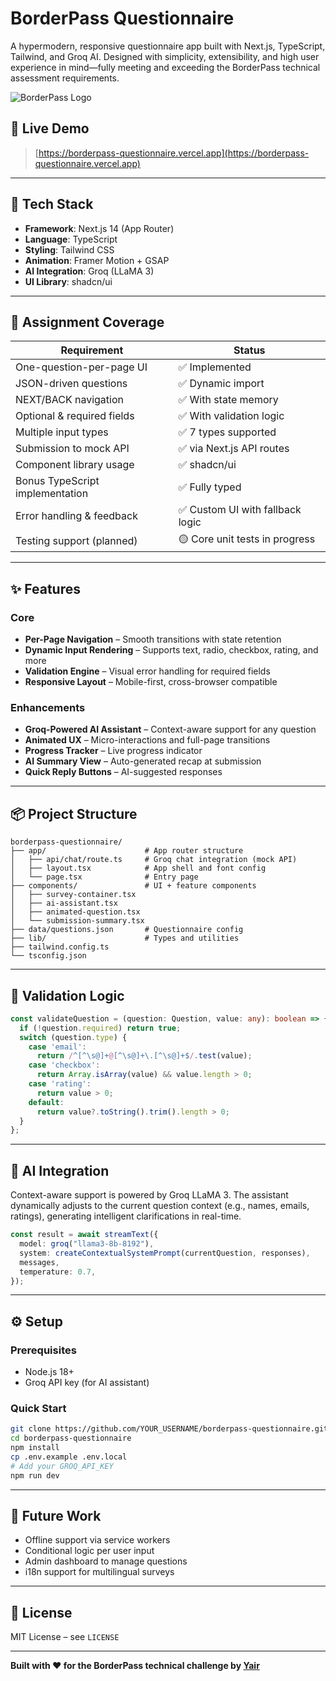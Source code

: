 # BorderPass Questionnaire

A hypermodern, responsive questionnaire app built with Next.js, TypeScript, Tailwind, and Groq AI. Designed with simplicity, extensibility, and high user experience in mind—fully meeting and exceeding the BorderPass technical assessment requirements.

![BorderPass Logo](https://img.shields.io/badge/BorderPass-Next.js%20App-00F5D4?style=for-the-badge&logo=react)

## 🚀 Live Demo

> [https://borderpass-questionnaire.vercel.app](https://borderpass-questionnaire.vercel.app)

---

## 🔧 Tech Stack

- **Framework**: Next.js 14 (App Router)
- **Language**: TypeScript
- **Styling**: Tailwind CSS
- **Animation**: Framer Motion + GSAP
- **AI Integration**: Groq (LLaMA 3)
- **UI Library**: shadcn/ui

---

## 🎯 Assignment Coverage

| Requirement                       | Status        |
|----------------------------------|---------------|
| One-question-per-page UI         | ✅ Implemented |
| JSON-driven questions            | ✅ Dynamic import |
| NEXT/BACK navigation             | ✅ With state memory |
| Optional & required fields       | ✅ With validation logic |
| Multiple input types             | ✅ 7 types supported |
| Submission to mock API          | ✅ via Next.js API routes |
| Component library usage          | ✅ shadcn/ui |
| Bonus TypeScript implementation  | ✅ Fully typed |
| Error handling & feedback        | ✅ Custom UI with fallback logic |
| Testing support (planned)        | 🟡 Core unit tests in progress |

---

## ✨ Features

### Core
- **Per-Page Navigation** – Smooth transitions with state retention
- **Dynamic Input Rendering** – Supports text, radio, checkbox, rating, and more
- **Validation Engine** – Visual error handling for required fields
- **Responsive Layout** – Mobile-first, cross-browser compatible

### Enhancements
- **Groq-Powered AI Assistant** – Context-aware support for any question
- **Animated UX** – Micro-interactions and full-page transitions
- **Progress Tracker** – Live progress indicator
- **AI Summary View** – Auto-generated recap at submission
- **Quick Reply Buttons** – AI-suggested responses

---

## 📦 Project Structure

```
borderpass-questionnaire/
├── app/                      # App router structure
│   ├── api/chat/route.ts     # Groq chat integration (mock API)
│   ├── layout.tsx            # App shell and font config
│   └── page.tsx              # Entry page
├── components/               # UI + feature components
│   ├── survey-container.tsx
│   ├── ai-assistant.tsx
│   ├── animated-question.tsx
│   └── submission-summary.tsx
├── data/questions.json       # Questionnaire config
├── lib/                      # Types and utilities
├── tailwind.config.ts
└── tsconfig.json
```

---

## 🧪 Validation Logic

```ts
const validateQuestion = (question: Question, value: any): boolean => {
  if (!question.required) return true;
  switch (question.type) {
    case 'email':
      return /^[^\s@]+@[^\s@]+\.[^\s@]+$/.test(value);
    case 'checkbox':
      return Array.isArray(value) && value.length > 0;
    case 'rating':
      return value > 0;
    default:
      return value?.toString().trim().length > 0;
  }
};
```

---

## 🤖 AI Integration

Context-aware support is powered by Groq LLaMA 3. The assistant dynamically adjusts to the current question context (e.g., names, emails, ratings), generating intelligent clarifications in real-time.

```ts
const result = await streamText({
  model: groq("llama3-8b-8192"),
  system: createContextualSystemPrompt(currentQuestion, responses),
  messages,
  temperature: 0.7,
});
```

---

## ⚙️ Setup

### Prerequisites
- Node.js 18+
- Groq API key (for AI assistant)

### Quick Start

```bash
git clone https://github.com/YOUR_USERNAME/borderpass-questionnaire.git
cd borderpass-questionnaire
npm install
cp .env.example .env.local
# Add your GROQ_API_KEY
npm run dev
```

---

## 🧭 Future Work

- Offline support via service workers
- Conditional logic per user input
- Admin dashboard to manage questions
- i18n support for multilingual surveys

---

## 🪪 License

MIT License – see `LICENSE`

---

**Built with ❤️ for the BorderPass technical challenge by [Yair](https://yair.ca)**
